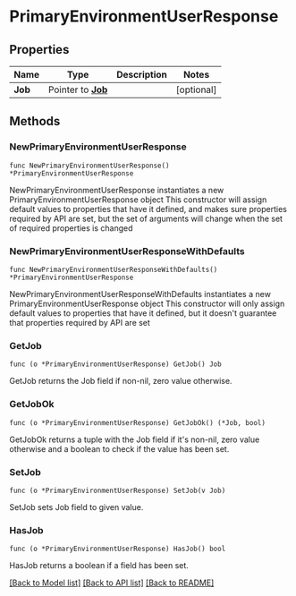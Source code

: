 # PrimaryEnvironmentUserResponse

## Properties

Name | Type | Description | Notes
------------ | ------------- | ------------- | -------------
**Job** | Pointer to [**Job**](Job.md) |  | [optional] 

## Methods

### NewPrimaryEnvironmentUserResponse

`func NewPrimaryEnvironmentUserResponse() *PrimaryEnvironmentUserResponse`

NewPrimaryEnvironmentUserResponse instantiates a new PrimaryEnvironmentUserResponse object
This constructor will assign default values to properties that have it defined,
and makes sure properties required by API are set, but the set of arguments
will change when the set of required properties is changed

### NewPrimaryEnvironmentUserResponseWithDefaults

`func NewPrimaryEnvironmentUserResponseWithDefaults() *PrimaryEnvironmentUserResponse`

NewPrimaryEnvironmentUserResponseWithDefaults instantiates a new PrimaryEnvironmentUserResponse object
This constructor will only assign default values to properties that have it defined,
but it doesn't guarantee that properties required by API are set

### GetJob

`func (o *PrimaryEnvironmentUserResponse) GetJob() Job`

GetJob returns the Job field if non-nil, zero value otherwise.

### GetJobOk

`func (o *PrimaryEnvironmentUserResponse) GetJobOk() (*Job, bool)`

GetJobOk returns a tuple with the Job field if it's non-nil, zero value otherwise
and a boolean to check if the value has been set.

### SetJob

`func (o *PrimaryEnvironmentUserResponse) SetJob(v Job)`

SetJob sets Job field to given value.

### HasJob

`func (o *PrimaryEnvironmentUserResponse) HasJob() bool`

HasJob returns a boolean if a field has been set.


[[Back to Model list]](../README.md#documentation-for-models) [[Back to API list]](../README.md#documentation-for-api-endpoints) [[Back to README]](../README.md)


